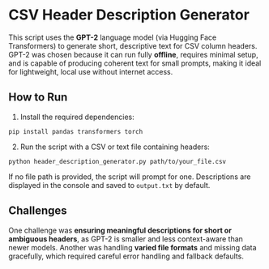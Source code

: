 # CSV Header Description Generator

This script uses the **GPT-2** language model (via Hugging Face Transformers) to generate short, descriptive text for CSV column headers. GPT-2 was chosen because it can run fully **offline**, requires minimal setup, and is capable of producing coherent text for small prompts, making it ideal for lightweight, local use without internet access.

## How to Run

1. Install the required dependencies:

```
pip install pandas transformers torch
```

2. Run the script with a CSV or text file containing headers:

```
python header_description_generator.py path/to/your_file.csv
```

If no file path is provided, the script will prompt for one. Descriptions are displayed in the console and saved to `output.txt` by default.

## Challenges

One challenge was **ensuring meaningful descriptions for short or ambiguous headers**, as GPT-2 is smaller and less context-aware than newer models. Another was handling **varied file formats** and missing data gracefully, which required careful error handling and fallback defaults.
